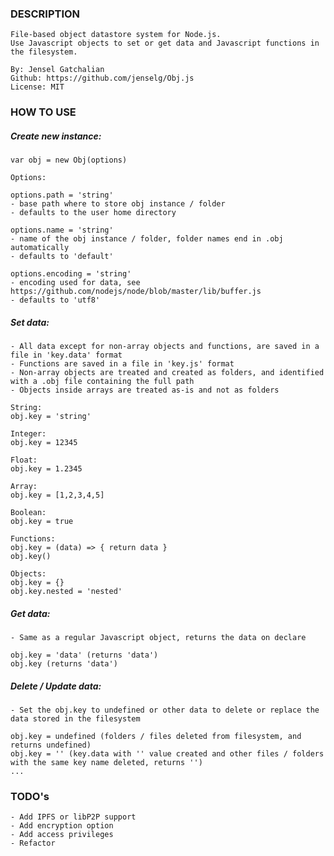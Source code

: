 ### DESCRIPTION

    File-based object datastore system for Node.js.
    Use Javascript objects to set or get data and Javascript functions in the filesystem.

    By: Jensel Gatchalian
    Github: https://github.com/jenselg/Obj.js
    License: MIT

### HOW TO USE

##### Create new instance:
    
    var obj = new Obj(options)
    
    Options:
    
    options.path = 'string' 
    - base path where to store obj instance / folder
    - defaults to the user home directory
    
    options.name = 'string'
    - name of the obj instance / folder, folder names end in .obj automatically
    - defaults to 'default'
    
    options.encoding = 'string'
    - encoding used for data, see https://github.com/nodejs/node/blob/master/lib/buffer.js
    - defaults to 'utf8'
    
##### Set data:

    - All data except for non-array objects and functions, are saved in a file in 'key.data' format
    - Functions are saved in a file in 'key.js' format
    - Non-array objects are treated and created as folders, and identified with a .obj file containing the full path
    - Objects inside arrays are treated as-is and not as folders

    String:
    obj.key = 'string'
    
    Integer:
    obj.key = 12345
    
    Float:
    obj.key = 1.2345
    
    Array:
    obj.key = [1,2,3,4,5]
    
    Boolean:
    obj.key = true
    
    Functions:
    obj.key = (data) => { return data }
    obj.key()
    
    Objects:
    obj.key = {}
    obj.key.nested = 'nested'

##### Get data:

    - Same as a regular Javascript object, returns the data on declare
    
    obj.key = 'data' (returns 'data')
    obj.key (returns 'data')
    
##### Delete / Update data:

    - Set the obj.key to undefined or other data to delete or replace the data stored in the filesystem
    
    obj.key = undefined (folders / files deleted from filesystem, and returns undefined)
    obj.key = '' (key.data with '' value created and other files / folders with the same key name deleted, returns '')
    ...

    
### TODO's

    - Add IPFS or libP2P support
    - Add encryption option
    - Add access privileges
    - Refactor
